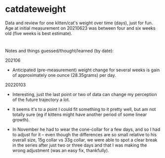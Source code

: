 # catdateweight

Data and review for one kitten/cat's weight over time (days), just for fun. Age at initial measurement on 20210623 was between four and six weeks old (five weeks is best estimate). 

# 
Notes and things guessed/thought/learned (by date):

202106
- Anticipated (pre-measurement) weight change for several weeks is gain of approximately one ounce (28.35grams) per day.

20220103
- Interesting, just the last point or two of data can change my perception of the future trajectory a lot.

- It seems it's to a point I could fit something to it pretty well, but am not totally sure (eg if kittens might have another period of some linear growth).

- In November he had to wear the cone-collar for a few days, and so I had to adjust for it – even though the differences are so small relative to his overall size, 15g collar vs 33g collar, we were able to spot a clear break in the series after just two or three days and that I was making the wrong adjustment (was an easy fix, thankfully). 
